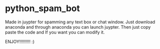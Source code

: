 # python_spam_bot
Made in juypter for spamming any text box or chat window.
Just download anaconda and through anaconda you can launch juypter.
Then just copy paste the code and If you want you can modify it.




ENJOY!!!!!!!!!  :)
